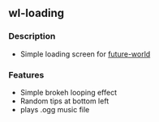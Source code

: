 ## wl-loading

### Description
- Simple loading screen for [future-world](https://github.com/fivem-wl/future-world)

### Features
- Simple brokeh looping effect
- Random tips at bottom left
- plays .ogg music file